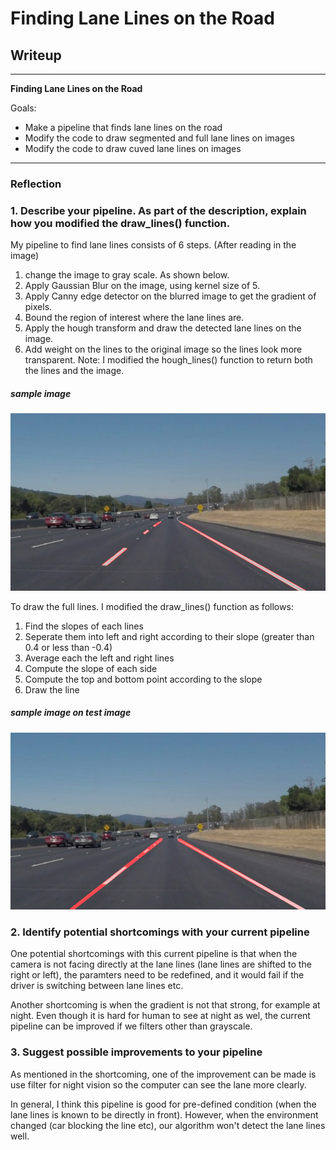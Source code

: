 # **Finding Lane Lines on the Road** 

## Writeup

---

**Finding Lane Lines on the Road**

Goals:
* Make a pipeline that finds lane lines on the road
* Modify the code to draw segmented and full lane lines on images
* Modify the code to draw cuved lane lines on images

[//]: # (Image References)

[image1]: ./test_images_output/gray/gray_solidWhiteCurve.jpg "Grayscale"

[image2]: ./test_images_output/segmented/segmented_solidWhiteCurve.jpg "Pipeline"

[image3]: ./test_images_output/full/full_solidWhiteCurve.jpg "Full line"

---

### Reflection

### 1. Describe your pipeline. As part of the description, explain how you modified the draw_lines() function.

My pipeline to find lane lines consists of 6 steps. (After reading in the image)
1. change the image to gray scale. As shown below.
2. Apply Gaussian Blur on the image, using kernel size of 5.
3. Apply Canny edge detector on the blurred image to get the gradient of pixels.
4. Bound the region of interest where the lane lines are.
5. Apply the hough transform and draw the detected lane lines on the image.
6. Add weight on the lines to the original image so the lines look more transparent.
Note: I modified the hough_lines() function to return both the lines and the image.

##### sample image
![alt text][image2]

To draw the full lines. I modified the draw_lines() function as follows:
1. Find the slopes of each lines
2. Seperate them into left and right according to their slope (greater than 0.4 or less than -0.4)
3. Average each the left and right lines
4. Compute the slope of each side
5. Compute the top and bottom point according to the slope
6. Draw the line

##### sample image on test image
![alt text][image3]

### 2. Identify potential shortcomings with your current pipeline


One potential shortcomings with this current pipeline is that when the camera is not facing directly at the lane lines (lane lines are shifted to the right or left), the paramters need to be redefined, and it would fail if the driver is switching between lane lines etc.

Another shortcoming is when the gradient is not that strong, for example at night. Even though it is hard for human to see at night as wel, the current pipeline can be improved if we filters other than grayscale. 

### 3. Suggest possible improvements to your pipeline

As mentioned in the shortcoming, one of the improvement can be made is use filter for night vision so the computer can see the lane more clearly.

In general, I think this pipeline is good for pre-defined condition (when the lane lines is known to be directly in front). However, when the environment changed (car blocking the line etc), our algorithm won't detect the lane lines well. 
